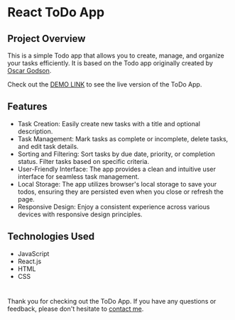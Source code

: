 # React ToDo App

## Project Overview

This is a simple Todo app that allows you to create, manage, and organize your tasks efficiently. It is based on the Todo app originally created by [Oscar Godson](http://todomvc.com/examples/vanillajs/).

Check out the [DEMO LINK](https://pushkarskiyrodion.github.io/react_todo-app/) to see the live version of the ToDo App.

## Features

+ Task Creation: Easily create new tasks with a title and optional description.
+ Task Management: Mark tasks as complete or incomplete, delete tasks, and edit task details.
+ Sorting and Filtering: Sort tasks by due date, priority, or completion status. Filter tasks based on specific criteria.
+ User-Friendly Interface: The app provides a clean and intuitive user interface for seamless task management.
+ Local Storage: The app utilizes browser's local storage to save your todos, ensuring they are persisted even when you close or refresh the page.
+ Responsive Design: Enjoy a consistent experience across various devices with responsive design principles.

## Technologies Used

+ JavaScript
+ React.js
+ HTML
+ CSS

#

Thank you for checking out the ToDo App. If you have any questions or feedback, please don't hesitate to [contact me](mailto:pushkarskiyrodion@gmail.com).
